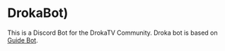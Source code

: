 # DrokaBot)
This is a Discord Bot for the DrokaTV Community.
Droka bot is based on [Guide Bot](https://github.com/AnIdiotsGuide/guidebot-class).